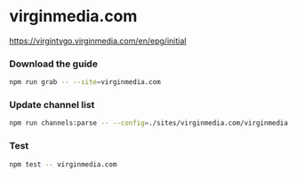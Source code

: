 # virginmedia.com

https://virgintvgo.virginmedia.com/en/epg/initial

### Download the guide

```sh
npm run grab -- --site=virginmedia.com
```

### Update channel list

```sh
npm run channels:parse -- --config=./sites/virginmedia.com/virginmedia.com.config.js --output=./sites/virginmedia.com/virginmedia.com.channels.xml
```

### Test

```sh
npm test -- virginmedia.com
```

